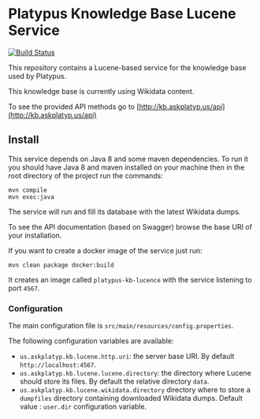 Platypus Knowledge Base Lucene Service
======================================

[![Build Status](https://travis-ci.org/askplatypus/platypus-kb-lucene.svg?branch=master)](https://travis-ci.org/askplatypus/platypus-kb-lucene)

This repository contains a Lucene-based service for the knowledge base used by Platypus.

This knowledge base is currently using Wikidata content.

To see the provided API methods go to [http://kb.askplatyp.us/api](http://kb.askplatyp.us/api)

## Install

This service depends on Java 8 and some maven dependencies. To run it you should have Java 8 and maven installed on your machine then in the root directory of the project run the commands:
```
mvn compile
mvn exec:java
```

The service will run and fill its database with the latest Wikidata dumps.

To see the API documentation (based on Swagger) browse the base URI of your installation.

If you want to create a docker image of the service just run:
```
mvn clean package docker:build
```

It creates an image called `platypus-kb-lucence` with the service listening to port `4567`.

### Configuration

The main configuration file is `src/main/resources/config.properties`.

The following configuration variables are available:

* `us.askplatyp.kb.lucene.http.uri`: the server base URI. By default `http://localhost:4567`.
* `us.askplatyp.kb.lucene.lucene.directory`: the directory where Lucene should store its files. By default the relative directory `data`.
* `us.askplatyp.kb.lucene.wikidata.directory` directory where to store a `dumpfiles` directory containing downloaded Wikidata dumps. Default value : `user.dir` configuration variable.
